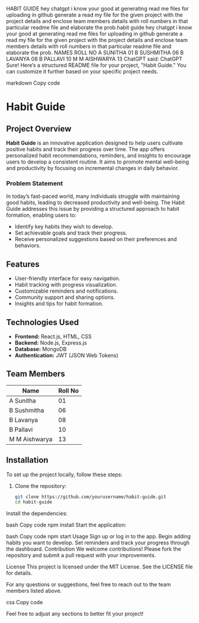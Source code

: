 HABIT GUIDE hey chatgpt i know your good at generating read me files for uploading in github generate a read my file for the given project with the project details and enclose team members details with roll numbers in that particular readme file and elaborate the prob.habit guide hey chatgpt i know your good at generating read me files for uploading in github generate a read my file for the given project with the project details and enclose team members details with roll numbers in that particular readme file and elaborate the prob. 
NAMES                                              ROLL NO
A SUNITHA                                          01
B SUSHMITHA                                     06
B LAVANYA                                           08
B PALLAVI                                              10
M M AISHWARYA                                 13
ChatGPT said:
ChatGPT
Sure! Here’s a structured README file for your project, "Habit Guide." You can customize it further based on your specific project needs.

markdown
Copy code
# Habit Guide

## Project Overview

**Habit Guide** is an innovative application designed to help users cultivate positive habits and track their progress over time. The app offers personalized habit recommendations, reminders, and insights to encourage users to develop a consistent routine. It aims to promote mental well-being and productivity by focusing on incremental changes in daily behavior.

### Problem Statement

In today’s fast-paced world, many individuals struggle with maintaining good habits, leading to decreased productivity and well-being. The Habit Guide addresses this issue by providing a structured approach to habit formation, enabling users to:

- Identify key habits they wish to develop.
- Set achievable goals and track their progress.
- Receive personalized suggestions based on their preferences and behaviors.

## Features

- User-friendly interface for easy navigation.
- Habit tracking with progress visualization.
- Customizable reminders and notifications.
- Community support and sharing options.
- Insights and tips for habit formation.

## Technologies Used

- **Frontend:** React.js, HTML, CSS
- **Backend:** Node.js, Express.js
- **Database:** MongoDB
- **Authentication:** JWT (JSON Web Tokens)

## Team Members

| Name           | Roll No |
|----------------|---------|
| A Sunitha      | 01      |
| B Sushmitha    | 06      |
| B Lavanya      | 08      |
| B Pallavi      | 10      |
| M M Aishwarya  | 13      |

## Installation

To set up the project locally, follow these steps:

1. Clone the repository:
   ```bash
   git clone https://github.com/yourusername/habit-guide.git
   cd habit-guide
Install the dependencies:

bash
Copy code
npm install
Start the application:

bash
Copy code
npm start
Usage
Sign up or log in to the app.
Begin adding habits you want to develop.
Set reminders and track your progress through the dashboard.
Contribution
We welcome contributions! Please fork the repository and submit a pull request with your improvements.

License
This project is licensed under the MIT License. See the LICENSE file for details.

For any questions or suggestions, feel free to reach out to the team members listed above.

css
Copy code

Feel free to adjust any sections to better fit your project!


